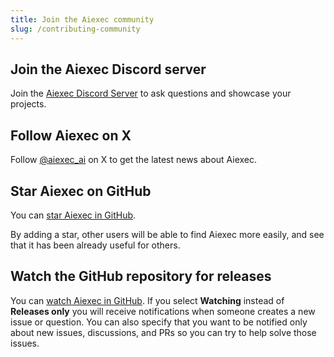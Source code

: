 ```yaml
---
title: Join the Aiexec community
slug: /contributing-community
---
```




## Join the Aiexec Discord server

Join the [Aiexec Discord Server](https://discord.gg/EqksyE2EX9) to ask questions and showcase your projects.

## Follow Aiexec on X

Follow [@aiexec_ai](https://twitter.com/aiexec_ai) on X to get the latest news about Aiexec.

## Star Aiexec on GitHub

You can [star Aiexec in GitHub](https://github.com/khulnasoft-lab/aiexec).

By adding a star, other users will be able to find Aiexec more easily, and see that it has been already useful for others.

## Watch the GitHub repository for releases

You can [watch Aiexec in GitHub](https://github.com/khulnasoft-lab/aiexec). If you select **Watching** instead of **Releases only** you will receive notifications when someone creates a new issue or question. You can also specify that you want to be notified only about new issues, discussions, and PRs so you can try to help solve those issues.

